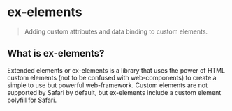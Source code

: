 # ex-elements

> Adding custom attributes and data binding to custom elements.

## What is ex-elements?
Extended elements or ex-elements is a library that uses the power of HTML custom elements (not to be confused with web-components) to create a simple to use but powerful web-framework. Custom elements are not supported by Safari by default, but ex-elements include a custom element polyfill for Safari.

